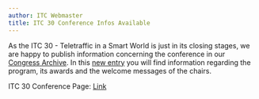 ```yaml
---
author: ITC Webmaster
title: ITC 30 Conference Infos Available
---
```



As the ITC 30 - Teletraffic in a Smart World is just in its closing stages, we are happy to publish information concerning the conference in our [Congress Archive](/congresses.html). In this [new entry](/congresses/itc030.html) you will find information regarding the program, its awards and the welcome messages of the chairs.

ITC 30 Conference Page: [Link](/congresses/itc030.html)
